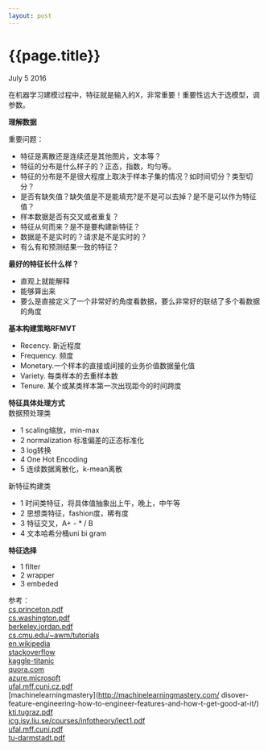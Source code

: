 ```yaml
---
layout: post
---
```


{{page.title}}
====
<p class="meta">July 5 2016</p>

在机器学习建模过程中，特征就是输入的X，非常重要！重要性远大于选模型，调参数。

**理解数据**

重要问题：
 - 特征是离散还是连续还是其他图片，文本等？    
 - 特征的分布是什么样子的？正态，指数，均匀等。    
 - 特征的分布是不是很大程度上取决于样本子集的情况？如时间切分？类型切分？    
 - 是否有缺失值？缺失值是不是能填充?是不是可以去掉？是不是可以作为特征值？  
 - 样本数据是否有交叉或者重复？  
 - 特征从何而来？是不是要构建新特征？  
 - 数据是不是实时的？请求是不是实时的？  
 - 有么有和预测结果一致的特征？  

**最好的特征长什么样？**   
 - 直观上就能解释  
 - 能够算出来  
 - 要么是直接定义了一个非常好的角度看数据，要么非常好的联结了多个看数据的角度  

**基本构建策略RFMVT**  
 - Recency. 新近程度  
 - Frequency. 频度  
 - Monetary.一个样本的直接或间接的业务价值数据量化值  
 - Variety. 每类样本的去重样本数  
 - Tenure. 某个或某类样本第一次出现距今的时间跨度  

**特征具体处理方式**  
   数据预处理类  
   - 1 scaling缩放，min-max  
   - 2 normalization 标准偏差的正态标准化  
   - 3 log转换    
   - 4 One Hot Encoding  
   - 5 连续数据离散化，k-mean离散  
  
  新特征构建类  
   - 1 时间类特征，将具体值抽象出上午，晚上，中午等
   - 2 思想类特征，fashion度，稀有度
   - 3 特征交叉，A+ - \* / B
   - 4 文本哈希分桶uni bi gram
    
**特征选择**  
   - 1 filter  
   - 2 wrapper  
   - 3 embeded  

参考：  
 [cs.princeton.pdf](http://www.cs.princeton.edu/courses/archive/spring10/cos424/slides/18-feat.pdf)  
 [cs.washington.pdf](http://homes.cs.washington.edu/~pedrod/papers/cacm12.pdf)  
 [berkeley.jordan.pdf](https://people.eecs.berkeley.edu/~jordan/courses/294-fall09/lectures/feature/slides.pdf)  
 [cs.cmu.edu/~awm/tutorials](http://www.cs.cmu.edu/~awm/tutorials)  
 [en.wikipedia](https://en.wikipedia.org/wiki/Feature_engineering)  
 [stackoverflow](http://stackoverflow.com/questions/2674430/how-to-engineer-features-for-machine-learning)  
 [kaggle-titanic](http://trevorstephens.com/kaggle-titanic-tutorial/r-part-4-feature-engineering/)  
 [quora.com](https://www.quora.com/What-are-some-best-practices-in-Feature-Engineering)  
 [azure.microsoft](https://azure.microsoft.com/en-us/documentation/articles/machine-learning-feature-selection-and-engineering/)  
 [ufal.mff.cuni.cz.pdf](https://ufal.mff.cuni.cz/~zabokrtsky/courses/npfl104/html/feature_engineering.pdf)  
 [machinelearningmastery](http://machinelearningmastery.com/ disover-feature-engineering-how-to-engineer-features-and-how-t-get-good-at-it/)  
 [kti.tugraz.pdf](http://kti.tugraz.at/staff/denis/courses/kddm1/fatureengineering.pdf)  
 [icg.isy.liu.se/courses/infotheory/lect1.pdf](http://www.icg.isy.li.se/courses/infotheory/lect1.pdf)  
 [ufal.mff.cuni.pdf](http://umff.cuni.cz/~zabokrtsky/courses/npfl104/html/feature_engineering.pdf)     
 [tu-darmstadt.pdf](http://www.ke.tu-darmstadt.de/lehre/archiv/ss06/web-mining/wm-features.pdf)  
